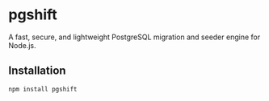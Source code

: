 # pgshift

A fast, secure, and lightweight PostgreSQL migration and seeder engine for Node.js.

## Installation
```bash
npm install pgshift